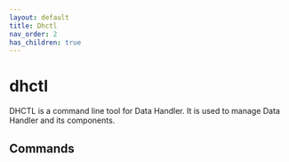```yaml
---
layout: default
title: Dhctl
nav_order: 2
has_children: true
---
```


# dhctl

DHCTL is a command line tool for Data Handler. It is used to manage Data Handler and its components.

## Commands